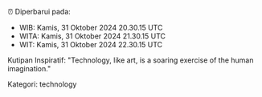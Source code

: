 ⏰ Diperbarui pada:
- WIB: Kamis, 31 Oktober 2024 20.30.15 UTC
- WITA: Kamis, 31 Oktober 2024 21.30.15 UTC
- WIT: Kamis, 31 Oktober 2024 22.30.15 UTC

Kutipan Inspiratif:
"Technology, like art, is a soaring exercise of the human imagination."


Kategori: technology


